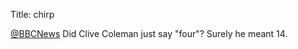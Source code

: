 Title: chirp

<a href="http://twitter.com/BBCNews">@BBCNews</a> Did Clive Coleman just say "four"? Surely he meant 14.
